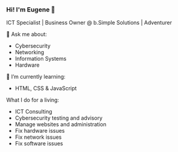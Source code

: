 ### Hi! I'm Eugene 👋

ICT Specialist | Business Owner @ b.Simple Solutions | Adventurer

💬 Ask me about:
- Cybersecurity
- Networking
- Information Systems
- Hardware

🌱 I’m currently learning:
- HTML, CSS & JavaScript

What I do for a living:
- ICT Consulting
- Cybersecurity testing and advisory
- Manage websites and administration
- Fix hardware issues
- Fix network issues
- Fix software issues

<!--Badges:
<div data-iframe-width="150" data-iframe-height="270" data-share-badge-id="65da2141-d6f9-421a-80b2-df2fb52fff13" data-share-badge-host="https://www.credly.com"></div><script type="text/javascript" async src="//cdn.credly.com/assets/utilities/embed.js"></script>
<div data-iframe-width="150" data-iframe-height="270" data-share-badge-id="00e3011f-cfbf-413d-9c4c-c383af9fe96e" data-share-badge-host="https://www.credly.com"></div><script type="text/javascript" async src="//cdn.credly.com/assets/utilities/embed.js"></script>
<!--
**EugWongy/EugWongy** is a ✨ _special_ ✨ repository because its `README.md` (this file) appears on your GitHub profile.

Here are some ideas to get you started:

- ⚡ Fun fact:

-->
